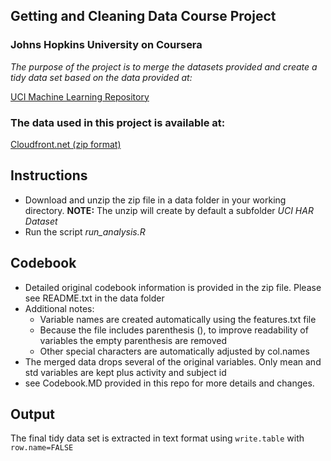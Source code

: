 ## Getting and Cleaning Data Course Project

### Johns Hopkins University on Coursera 

*The purpose of the project is to merge the datasets provided and  create a tidy data set based on the data provided at:*

[UCI Machine Learning Repository](http://archive.ics.uci.edu/ml/datasets/Human+Activity+Recognition+Using+Smartphones )

### The data used in this project is available at:
[Cloudfront.net (zip format)](https://d396qusza40orc.cloudfront.net/getdata%2Fprojectfiles%2FUCI%20HAR%20Dataset.zip)

## Instructions
* Download and unzip the zip file in a data folder in your working directory. **NOTE:** The unzip will create by default a subfolder *UCI HAR Dataset*
* Run the script *run_analysis.R*

## Codebook
- Detailed original codebook information is provided in the zip file.  Please see README.txt in the data folder
- Additional notes:
  * Variable names are created automatically using the features.txt file
  * Because the file includes parenthesis (), to improve readability of variables the empty parenthesis are removed
  * Other special characters are automatically adjusted by col.names
- The merged data drops several of the original variables.  Only mean and std variables are kept plus activity and subject id
- see Codebook.MD provided in this repo for more details and changes.

## Output
The final tidy data set is extracted in text format using `write.table` with `row.name=FALSE`